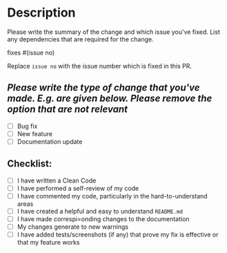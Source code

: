 # Description

Please write the summary of the change and which issue you've fixed. List any dependencies that are required for the change.

fixes #(issue no)

Replace `issue no` with the issue number which is fixed in this PR.

## _Please write the type of change that you've made. E.g. are given below. Please remove the option that are not relevant_

- [ ] Bug fix
- [ ] New feature
- [ ] Documentation update

## Checklist: 

- [ ] I have written a Clean Code
- [ ] I have performed a self-review of my code
- [ ] I have commented my code, particularly in the hard-to-understand areas
- [ ] I have created a helpful and easy to understand `README.md`
- [ ] I have made correspi=onding changes to the documentation
- [ ] My changes generate to new warnings
- [ ] I have added tests/screenshots (if any) that prove my fix is effective or that my feature works
